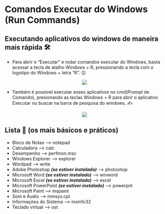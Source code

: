# Comandos Executar do Windows (Run Commands) 
## Executando aplicativos do windows de maneira mais rápida 🛠️

- Para abrir o “Executar” e rodar comandos executar do Windows, basta acessar a tecla de atalho Windows + R, pressionando a tecla com o logotipo do Windows + letra “R”. 😉

<p align = 'center'>
<img src ="https://user-images.githubusercontent.com/99850507/182521739-0a6ab5b3-673d-4cff-bf29-1e75ba7a58cf.png">
</p>

- Também é possível executar esses aplicativos no cmd(Prompt de Comando), presionando as teclas Windows + R para abrir o aplicativo Executar ou buscar na barra de pesquisa do windows. ✍️

<p align='center'>
<img src="https://supportkb.dell.com/img/ka02R000000YFQSQA4/ka02R000000YFQSQA4_pt_BR_4.jpeg"</img>
</p>




## Lista 📝 (os mais básicos e práticos)

- Bloco de Notas --> notepad
- Calculadora --> calc
- Desempenho --> perfmon.msc
- Windows Explorer --> explorer
- Wordpad --> write
- Adobe Photoshop ***(se estiver instalado)*** --> photoshop
- Microsoft Word ***(se estiver instalado)*** --> winword
- Microsoft Excel ***(se estiver instalado)*** --> excel
- Microsoft PowerPoint ***(se estiver instalado)*** --> powerpnt
- Microsoft Paint --> mspaint
- Som e Áudio --> mmsys.cpl
- Informações do Sistema --> msinfo32
- Teclado virtual --> ost


